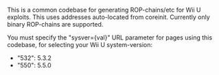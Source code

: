 This is a common codebase for generating ROP-chains/etc for Wii U exploits. This uses addresses auto-located from coreinit. Currently only binary ROP-chains are supported.

You must specify the "sysver={val}" URL parameter for pages using this codebase, for selecting your Wii U system-version:
* "532": 5.3.2
* "550": 5.5.0


